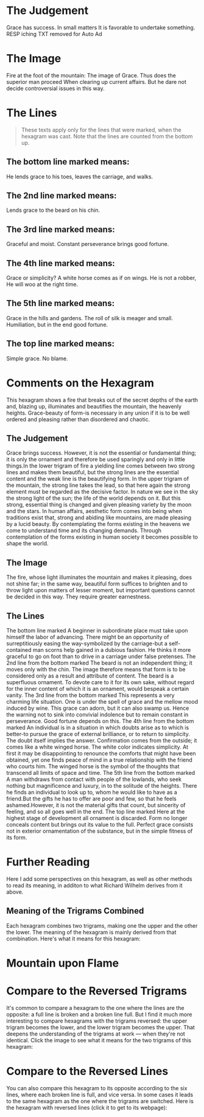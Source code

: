# The Judgement

Grace has success.
In small matters
It is favorable to undertake something.
RESP iching TXT removed for Auto Ad

# The Image

Fire at the foot of the mountain:
The image of Grace.
Thus does the superior man proceed
When clearing up current affairs.
But he dare not decide controversial issues in this way.

# The Lines

> These texts apply only for the lines that were marked, when the hexagram was cast. Note that the lines are counted from the bottom up.

## The bottom line marked means:

He lends grace to his toes, leaves the carriage, and walks.

## The 2nd line marked means:

Lends grace to the beard on his chin.

## The 3rd line marked means:

Graceful and moist.
Constant perseverance brings good fortune.

## The 4th line marked means:

Grace or simplicity?
A white horse comes as if on wings.
He is not a robber,
He will woo at the right time.

## The 5th line marked means:

Grace in the hills and gardens.
The roll of silk is meager and small.
Humiliation, but in the end good fortune.

## The top line marked means:

Simple grace. No blame.

# Comments on the Hexagram

This hexagram shows a fire that breaks out of the secret depths of the earth and, blazing up, illuminates and beautifies the mountain, the heavenly heights. Grace-beauty of form-is necessary in any union if it is to be well ordered and pleasing rather than disordered and chaotic.

## The Judgement

Grace brings success. However, it is not the essential or fundamental thing; it is only the ornament and therefore be used sparingly and only in little things.In the lower trigram of fire a yielding line comes between two strong lines and makes them beautiful, but the strong lines are the essential content and the weak line is the beautifying form. In the upper trigram of the mountain, the strong line takes the lead, so that here again the strong element must be regarded as the decisive factor. In nature we see in the sky the strong light of the sun; the life of the world depends on it. But this strong, essential thing is changed and given pleasing variety by the moon and the stars. In human affairs, aesthetic form comes into being when traditions exist that, strong and abiding like mountains, are made pleasing by a lucid beauty. By contemplating the forms existing in the heavens we come to understand time and its changing demands. Through contemplation of the forms existing in human society it becomes possible to shape the world.

## The Image

The fire, whose light illuminates the mountain and makes it pleasing, does not shine far; in the same way, beautiful form suffices to brighten and to throw light upon matters of lesser moment, but important questions cannot be decided in this way. They require greater earnestness.

## The Lines

The bottom line marked
A beginner in subordinate place must take upon himself the labor of advancing. There might be an opportunity of surreptitiously easing the way-symbolized by the carriage-but a self-contained man scorns help gained in a dubious fashion. He thinks it more graceful to go on foot than to drive in a carriage under false pretenses.
The 2nd line from the bottom marked
The beard is not an independent thing; it moves only with the chin. The image therefore means that form is to be considered only as a result and attribute of content. The beard is a superfluous ornament. To devote care to it for its own sake, without regard for the inner content of which it is an ornament, would bespeak a certain vanity.
The 3rd line from the bottom marked
This represents a very charming life situation. One is under the spell of grace and the mellow mood induced by wine. This grace can adorn, but it can also swamp us. Hence the warning not to sink into convivial indolence but to remain constant in perseverance. Good fortune depends on this.
The 4th line from the bottom marked
An individual is in a situation in which doubts arise as to which is better-to pursue the grace of external brilliance, or to return to simplicity. The doubt itself implies the answer. Confirmation comes from the outside; it comes like a white winged horse. The white color indicates simplicity. At first it may be disappointing to renounce the comforts that might have been obtained, yet one finds peace of mind in a true relationship with the friend who courts him. The winged horse is the symbol of the thoughts that transcend all limits of space and time.
The 5th line from the bottom marked
A man withdraws from contact with people of the lowlands, who seek nothing but magnificence and luxury, in to the solitude of the heights. There he finds an individual to look up to, whom he would like to have as a friend.But the gifts he has to offer are poor and few, so that he feels ashamed.However, it is not the material gifts that count, but sincerity of feeling, and so all goes well in the end.
The top line marked
Here at the highest stage of development all ornament is discarded. Form no longer conceals content but brings out its value to the full. Perfect grace consists not in exterior ornamentation of the substance, but in the simple fitness of its form.

# Further Reading



Here I add some perspectives on this hexagram, as well as other methods to read its meaning, in additon to what Richard Wilhelm derives from it above.

## Meaning of the Trigrams Combined

Each hexagram combines two trigrams, making one the upper and the other the lower. The meaning of the hexagram is mainly derived from that combination. Here's what it means for this hexagram:

# Mountain upon Flame




# Compare to the Reversed Trigrams

It's common to compare a hexagram to the one where the lines are the opposite: a full line is broken and a broken line full. But I find it much more interesting to compare hexagrams with the trigrams reversed: the upper trigram becomes the lower, and the lower trigram becomes the upper. That deepens the understanding of the trigrams at work — when they're not identical. Click the image to see what it means for the two trigrams of this hexagram:

# Compare to the Reversed Lines

You can also compare this hexagram to its opposite according to the six lines, where each broken line is full, and vice versa. In some cases it leads to the same hexagram as the one where the trigrams are switched. Here is the hexagram with reversed lines (click it to get to its webpage):
